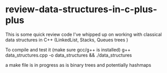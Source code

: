 review-data-structures-in-c-plus-plus
=====================================

This is some quick review code I've whipped up on working with classical data structures in C++ (LinkedList, Stacks, Queues trees )

To compile and test it (make sure gcc/g++ is installed)
g++ data_structures.cpp -o data_structures && ./data_structures 

a make file is in progress as is binary trees and potentially hashmaps 
